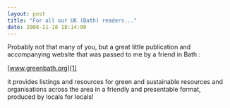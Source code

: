 ```yaml
---
layout: post
title: "For all our UK (Bath) readers..."
date: 2008-11-18 18:14:00
---
```


Probably not that many of you, but a great little publication and accompanying website that was passed to me by a friend in Bath :

[www.greenbath.org][1]

 [1]: http://www.greenbath.org/

it provides listings and resources for green and sustainable resources and organisations across the area in a friendly and presentable format, produced by locals for locals!